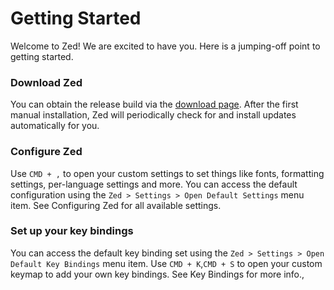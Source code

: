 # Getting Started

Welcome to Zed! We are excited to have you. Here is a jumping-off point to getting started.

### Download Zed

You can obtain the release build via the [download page](https://zed.dev/download). After the first manual installation, Zed will periodically check for and install updates automatically for you.

### Configure Zed

Use `CMD + ,` to open your custom settings to set things like fonts, formatting settings, per-language settings and more. You can access the default configuration using the `Zed > Settings > Open Default Settings` menu item. See Configuring Zed for all available settings.

### Set up your key bindings

You can access the default key binding set using the `Zed > Settings > Open Default Key Bindings` menu item. Use `CMD + K`,`CMD + S` to open your custom keymap to add your own key bindings. See Key Bindings for more info.,
